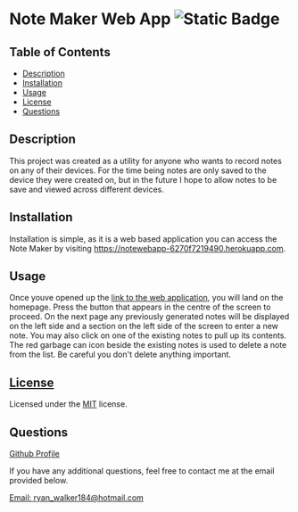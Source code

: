 # Note Maker Web App		 ![Static Badge](https://img.shields.io/badge/license-MIT-green?style=plastic&logo=github) 

## Table of Contents 

* [Description](#description) 
* [Installation](#installation) 
* [Usage](#usage) 
* [License](#license) 
* [Questions](#questions) 

## Description 

  This project was created as a utility for anyone who wants to record notes on any of their devices. For the time being notes are only saved to the device they were created on, but in the future I hope to allow notes to be save and viewed across different devices. 

## Installation 

  Installation is simple, as it is a web based application you can access the Note Maker by visiting https://notewebapp-6270f7219490.herokuapp.com. 

## Usage 

  Once youve opened up the [link to the web application](https://notewebapp-6270f7219490.herokuapp.com), you will land on the homepage. Press the button that appears in the centre of the screen to proceed. On the next page any previously generated notes will be displayed on the left side and a section on the left side of the screen to enter a new note. You may also click on one of the existing notes to pull up its contents. The red garbage can icon beside the existing notes is used to delete a note from the list. Be careful you don't delete anything important. 

## [License](https://opensource.org/license/MIT/) 

  Licensed under the [MIT](https://opensource.org/license/MIT) license. 

## Questions 

  [Github Profile](https://github.com/Ryanwalker2/)
      
 If you have any additional questions, feel free to contact me at the email provided below.

[Email: ryan_walker184@hotmail.com](mailto:ryan_walker184@hotmail.com) 


